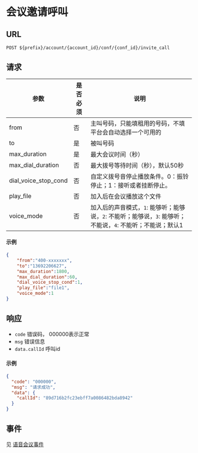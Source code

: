 # 会议邀请呼叫

## URL

```
POST ${prefix}/account/{account_id}/conf/{conf_id}/invite_call
```

## 请求

| 参数                   | 是否必须 | 说明                                       |
| -------------------- | ---- | ---------------------------------------- |
| from                 | 否    | 主叫号码，只能填租用的号码，不填平台会自动选择一个可用的             |
| to                   | 是    | 被叫号码                                     |
| max_duration         | 是    | 最大会议时间（秒）                                |
| max_dial_duration    | 否    | 最大拨号等待时间（秒），默认50秒                        |
| dial_voice_stop_cond | 否    | 自定义拨号音停止播放条件。0：振铃停止；1：接听或者挂断停止。          |
| play_file            | 否    | 加入后在会议播放这个文件                             |
| voice_mode           | 否    | 加入后的声音模式，``1``: 能够听；能够说，`2`: 不能听；能够说，`3`: 能够听；不能说，`4`: 不能听；不能说；默认1 |



#### 示例
```json
{
	"from":"400-xxxxxxx",
	"to":"13692206627",
	"max_duration":1800,
	"max_dial_duration":60,
	"dial_voice_stop_cond":1,
	"play_file":"file1",
	"voice_mode":1
}
```

## 响应
- `code` 错误码， 000000表示正常
- `msg` 错误信息
- `data.callId` 呼叫id

#### 示例
```json
{
  "code": "000000",
  "msg": "请求成功",
  "data": {
    "callId": "89d716b2fc23ebff7a0086482bda8942"
  }
}
```

## 事件

见 [语音会议事件](../env/conf/index.md)
